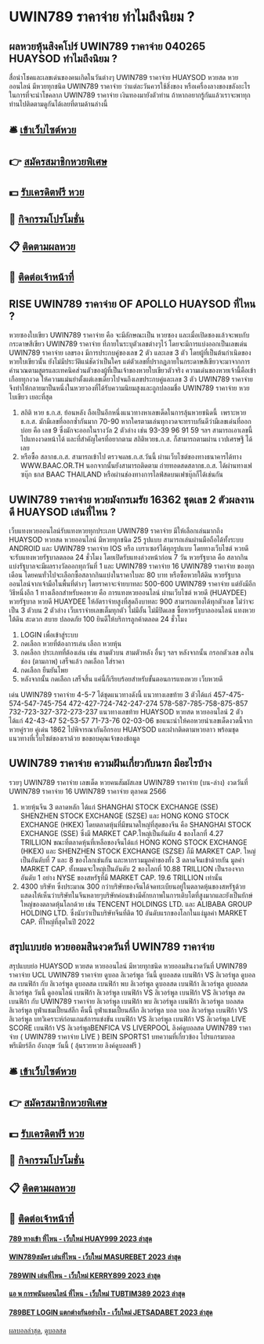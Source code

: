 # UWIN789 ราคาจ่าย ทำไมถึงนิยม ?
## ผลหวยหุ้นสิงคโปร์ UWIN789 ราคาจ่าย 040265 HUAYSOD ทำไมถึงนิยม ?
สื่อนำโชคและเลขเด่นของคนเกิดในวันต่างๆ UWIN789 ราคาจ่าย HUAYSOD หวยสด หวยออนไลน์ มีหวยทุกชนิด UWIN789 ราคาจ่าย ว่าแต่ละวันควรใช้สิ่งของ หรือเครื่องลางของขลังอะไรในการที่จะนำโชคลาภ UWIN789 ราคาจ่าย เงินทองมายังตัวท่าน ถ้าหากอยากรู้กันแล้วเราจะพาทุกท่านไปติดตามดูกันได้เลยที่ตามด้านล่างนี้

## 🛎 [เข้าเว็บไซต์หวย](https://bit.ly/3BG5bNw)
## 👉 [สมัครสมาชิกหวยพิเศษ](https://bit.ly/3BG5bNw)
## 💵 [รับเครดิตฟรี หวย](https://bit.ly/3C3mvgS)
## 👑 [กิจกรรมโปรโมชั่น](https://bit.ly/3C3mvgS)
## 📋 [ติดตามผลหวย](https://bit.ly/3C3mvgS)
## 📱 [ติดต่อเจ้าหน้าที่](https://bit.ly/3C3mvgS)

## RISE UWIN789 ราคาจ่าย OF APOLLO HUAYSOD ที่ไหน ?
หวยซองใบเขียว UWIN789 ราคาจ่าย คือ จะมีลักษณะเป็น หวยซอง และเมื่อเปิดซองแล้วจะพบกับกระดาษสีเขียว UWIN789 ราคาจ่าย ที่ภายในระบุตัวเลขต่างๆไว้ โดยจะมีการแบ่งออกเป็นเลขเด่น UWIN789 ราคาจ่าย เลขรอง มีการประกบคู่ของเลข 2 ตัว และเลข 3 ตัว
โดยผู้ที่เป็นต้นกำเนิดของหวยใบเขียวนั้น ยังไม่มีประวัติแน่ชัดว่าเป็นใคร แต่ตัวเลขที่ปรากฏภายในกระดาษสีเขียวจะมาจากการคำนวณตามสูตรและเทคนิคส่วนตัวของผู้ที่เป็นเจ้าของหวยใบเขียวตัวจริง
ความเด่นของหวยเจ้านี้คือเข้าเกือยทุกงวด ให้ความแม่นยำตั้งแต่เลขเดี่ยวไปจนถึงเลขประกบคู่และเลข 3 ตัว UWIN789 ราคาจ่าย จึงทำให้กลายมาป็นหนึ่งในหวยวองที่ได้รับความนิยมสูงและถูกปลอมชื่อ UWIN789 ราคาจ่าย หวยไบเขียว เยอะที่สุด
1. สถิติ หวย ธ.ก.ส. ย้อนหลัง ถือเป็นอีกหนึ่งแนวทางหาเลขเด็ดในการลุ้นหวยชนิดนี้  เพราะหวยธ.ก.ส. มักมีเลขที่ออกซ้ำกันมาก 70-90 หากใครตามเล่นทุกงวดจะทราบกันดีว่ามีเลขเด่นที่ออกบ่อย คือ เลข 9 ซึ่งมักจะออกในรางวัล 2 ตัวล่าง เช่น 93-39 96 91 59 ฯลฯ สามารถเอาเลขนี้ไปแทงงวดหน้าได้ และที่สำคัญใครที่อยากตาม สถิติหวยธ.ก.ส. ก็สามารถตามผ่าน เวปเศรษฐี ได้เลย
2. หรือซื้อ สลากธ.ก.ส. สามารถเข้าไป ตรวจผลธ.ก.ส.วันนี้ ผ่านเว็บไซต์ของทางธนาคารได้ทาง WWW.BAAC.OR.TH นอกจากนั้นยังสามารถติดตาม ถ่ายทอดสดสลากธ.ก.ส. ได้ผ่านทางเฟซบุ๊ก ธกส BAAC THAILAND หรือผ่านช่องทางการไลฟ์สดบนเฟซบุ๊กก็ได้เช่นกัน

## UWIN789 ราคาจ่าย หวยมังกรเมรัย 16362 ชุดเลข 2 ตัวผลงานดี HUAYSOD เล่นที่ไหน ?
เว็บแทงหวยออนไลน์รับแทงหวยทุกประเภท UWIN789 ราคาจ่าย มีให้เลือกเล่นมากถึง HUAYSOD หวยสด หวยออนไลน์ มีหวยทุกชนิด 25 รูปแบบ สามารถเล่นผ่านมือถือได้ทั้งระบบ ANDROID และ UWIN789 ราคาจ่าย IOS หรือ เบราเซอร์ได้ทุกรูปแบบ โดยทางเว็บไซต์ หวยดี จะรับแทงหวยรัฐบาลตลอด 24 ชั่วโมง โดยเปิดรับแทงล่วงหน้าก่อน 7 วัน
หวยรัฐบาล คือ สลากกินแบ่งรัฐบาลจะมีผลรางวัลออกทุกวันที่ 1 และ UWIN789 ราคาจ่าย 16 UWIN789 ราคาจ่าย ของทุกเดือน โดยคนทั่วไปจะเลือกซื้อสลากกินแบ่งในราคาใบละ 80 บาท หรือซื้อหวยใต้ดิน หวยรัฐบาลออนไลน์จากเจ้ามือในพื้นที่ต่างๆ โดยราคาจะจ่ายบาทละ 500-600 UWIN789 ราคาจ่าย แต่ยังมีอีกวิธีหนึ่งอีก 1 ทางเลือกสำหรับคอหวย คือ การแทงหวยออนไลน์ ผ่านเว็บไซต์ หวยดี (HUAYDEE)
หวยรัฐบาล หวยดี HUAYDEE ให้อัตราจ่ายสูงที่สุดถึงบาทละ 900 สามารถแทงได้ทุกตัวเลข ไม่ว่าจะเป็น 3 ตัวบน 2 ตัวล่าง เว็บเราจ่ายเลขเต็มทุกตัว ไม่มีอั้น ไม่มีปิดเลข ซื้อหวยรัฐบาลออนไลน์ แทงหวยใต้ดิน สะดวก สบาย ปลอดภัย 100 ยินดีให้บริการลูกค้าตลอด 24 ชั่วโมง
1. LOGIN เพื่อเข้าสู่ระบบ
2. กดเลือก หวยที่ต้องการเล่น เลือก หวยหุ้น
3. กดเลือก ประเภทที่ต้องเล่น เช่น สามตัวบน สามตัวหลัง อื่นๆ ฯลฯ หลังจากนั้น กรอกตัวเลข ลงในช่อง (ตามภาพ) เสร็จแล้ว กดเลือก ใส่ราคา
4. กดเลือก ยืนยันโพย
5. หลังจากนั้น กดเลือก เสร็จสิ้น แค่นี้ก็เรียบร้อยสำหรับขั้นตอนการแทงหวย เว็บหวยดี

เด่น UWIN789 ราคาจ่าย 4-5-7 ได้ชุดแนวทางดังนี้
แนวทางเลขท้าย 3 ตัวได้แก่
457-475-574-547-745-754
472-427-724-742-247-274
578-587-785-758-875-857
732-723-327-372-273-237
แนวทางเลขท้าย HUAYSOD หวยสด หวยออนไลน์ 2 ตัวได้แก่
42-43-47
52-53-57
71-73-76
02-03-06
ขอแนะนำให้คอหวยนำเลขเด็ดงวดนี้จากหวยคู่รวย คู่เด่น 1862 ไปพิจารณากันอีกรอบ HUAYSOD และฝากติดตามหวยลาว พร้อมชุดแนวทางที่เว็บไซต์ของเราด้วย
ขอขอบคุณเจ้าของข้อมูล


## UWIN789 ราคาจ่าย ความฝันเกี่ยวกับนรก มีอะไรบ้าง
รวยๆ UWIN789 ราคาจ่าย เลขเด็ด หวยคนสัมผัสเลข UWIN789 ราคาจ่าย (บน-ล่าง) งวดวันที่ UWIN789 ราคาจ่าย 16 UWIN789 ราคาจ่าย ตุลาคม 2566
1. หวยหุ้นจีน 3 ตลาดหลัก ได้แก่ SHANGHAI STOCK EXCHANGE (SSE) SHENZHEN STOCK EXCHANGE (SZSE) และ HONG KONG STOCK EXCHANGE (HKEX) โดยตลาดหุ้นที่มีขนาดใหญ่ที่สุดของจีน คือ SHANGHAI STOCK EXCHANGE (SSE) ซึ่งมี MARKET CAP.ใหญ่เป็นอันดับ 4 ของโลกที่ 4.27 TRILLION ขณะที่ตลาดหุ้นที่เหลือของจีนได้แก่ HONG KONG STOCK EXCHANGE (HKEX) และ SHENZHEN STOCK EXCHANGE (SZSE) ก็มี MARKET CAP. ใหญ่เป็นอันดับที่ 7 และ 8 ของโลกเช่นกัน และหากรวมมูลค่าของทั้ง 3 ตลาดจีนเข้าด้วยกัน มูลค่า MARKET CAP. ทั้งหมดจะใหญ่เป็นอันดับ 2 ของโลกที่ 10.88 TRILLION เป็นรองจากอันดับ 1 อย่าง NYSE ของสหรัฐที่มี MARKET CAP. 19.6 TRILLION เท่านั้น
2. 4300 บริษัท ซึ่งประมาณ 300 กว่าบริษัทของจีนได้จดทะเบียนอยู่ในตลาดหุ้นของสหรัฐด้วย แสดงให้เห็นว่าบริษัทในจีนหลายๆบริษัทค่อนข้างมีศักยภาพในการเติบโตที่สูงมากและยังเป็นยักษ์ใหญ่ของตลาดหุ้นโลกด้วย เช่น TENCENT HOLDINGS LTD. และ ALIBABA GROUP HOLDING LTD. ซึ่งนับว่าเป็นบริษัทจีนที่ติด 10 อันดับแรกของโลกในแง่มูลค่า MARKET CAP. ที่ใหญ่ที่สุดในปี 2022

## สรุปแบบย่อ หวยออมสินงวดวันที่ UWIN789 ราคาจ่าย
สรุปแบบย่อ HUAYSOD หวยสด หวยออนไลน์ มีหวยทุกชนิด หวยออมสินงวดวันที่ UWIN789 ราคาจ่าย UCL UWIN789 ราคาจ่าย ดูบอล ลิเวอร์พูล วันนี้ ดูบอลสด เบนฟิก้า VS ลิเวอร์พูล ดูบอลสด เบนฟิก้า กับ ลิเวอร์พูล ดูบอลสด เบนฟิก้า พบ ลิเวอร์พูล ดูบอลสด เบนฟิก้า ลิเวอร์พูล ดูบอลสด ลิเวอร์พูล วันนี้ ดูออนไลน์ เบนฟิก้า ลิเวอร์พูล เบนฟิก้า VS ลิเวอร์พูล เบนฟิก้า VS ลิเวอร์พูล สด เบนฟิก้า กับ UWIN789 ราคาจ่าย ลิเวอร์พูล เบนฟิก้า พบ ลิเวอร์พูล เบนฟิก้า ลิเวอร์พูล บอลสด ลิเวอร์พูล ยูฟ่าแชมเปี้ยนส์ลีก คืนนี้ ยูฟ่าแชมเปี้ยนส์ลีก ลิเวอร์พูล บอล บอล ลิเวอร์พูล
เบนฟิก้า VS ลิเวอร์พูล
บทวิเคราะห์ก่อนเกมส์การแข่งขัน เบนฟิก้า VS ลิเวอร์พูล
เบนฟิก้า VS ลิเวอร์พูล
LIVE SCORE เบนฟิก้า VS ลิเวอร์พูลBENFICA VS LIVERPOOL
ลิงค์ดูบอลสด UWIN789 ราคาจ่าย ( UWIN789 ราคาจ่าย LIVE )
 BEIN SPORTS1 
บทความที่เกี่ยวข้อง
โปรแกรมบอล พรีเมียร์ลีก อังกฤษ วันนี้ ( ลุ้นรวยหวย ลิงค์ดูบอลฟรี )

## 🛎 [เข้าเว็บไซต์หวย](https://bit.ly/3BG5bNw)
## 👉 [สมัครสมาชิกหวยพิเศษ](https://bit.ly/3BG5bNw)
## 💵 [รับเครดิตฟรี หวย](https://bit.ly/3C3mvgS)
## 👑 [กิจกรรมโปรโมชั่น](https://bit.ly/3C3mvgS)
## 📋 [ติดตามผลหวย](https://bit.ly/3C3mvgS)
## 📱 [ติดต่อเจ้าหน้าที่](https://bit.ly/3C3mvgS)

#### [789 ทางเข้า ที่ไหน - เว็บใหม่ HUAY999 2023 ล่าสุด](https://atom.io/themes/789%20ทางเข้า%20ที่ไหน%20-%20เว็บใหม่%20huay999%202023%20ล่าสุด)
#### [WIN789สมัคร เล่นที่ไหน - เว็บใหม่ MASUREBET 2023 ล่าสุด](https://atom.io/themes/win789สมัคร%20เล่นที่ไหน%20-%20เว็บใหม่%20masurebet%202023%20ล่าสุด)
#### [789WIN เล่นที่ไหน - เว็บใหม่ KERRY899 2023 ล่าสุด](https://atom.io/themes/789win%20เล่นที่ไหน%20-%20เว็บใหม่%20kerry899%202023%20ล่าสุด)
#### [แอ พ การพนันออนไลน์ ที่ไหน - เว็บใหม่ TUBTIM389 2023 ล่าสุด](https://atom.io/themes/แอ%20พ%20การพนันออนไลน์%20ที่ไหน%20-%20เว็บใหม่%20tubtim389%202023%20ล่าสุด)
#### [789BET LOGIN แตกต่างกันอย่างไร - เว็บใหม่ JETSADABET 2023 ล่าสุด](https://atom.io/themes/789bet%20login%20แตกต่างกันอย่างไร%20-%20เว็บใหม่%20jetsadabet%202023%20ล่าสุด)

[ผลบอลล่าสุด](https://siamsport.tv "ผลบอลล่าสุด"), [ดูบอลสด](https://siamsport.tv/ดูบอลสด "ดูบอลสด")